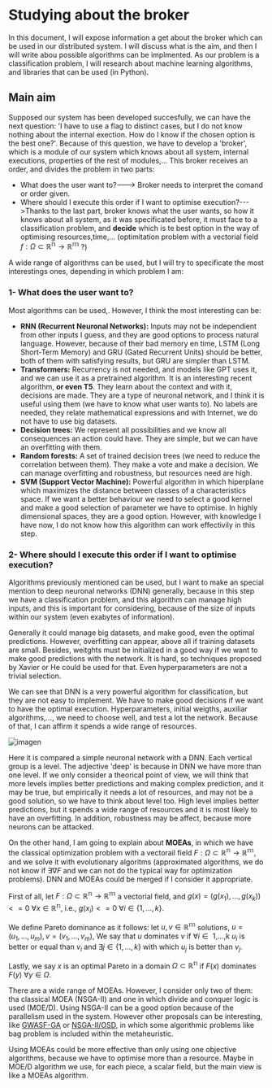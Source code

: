 # Studying about the broker

In this document, I will expose information a get about the broker which can be used in our distributed system. I will discuss what is the aim, and then I will write abou possible algorithms can be implmented. As our problem is a classification problem, I will research about machine learning algorithms, and libraries that can be used (in Python).

## Main aim

Supposed our system has been developed succesfully, we can have the next question: 'I have to use a flag to distinct cases, but I do not know nothing about the internal exection. How do I know if the chosen option is the best one?'. Because of this question, we have to develop a 'broker', which is a module of our system which knows about all system, internal executions, properties of the rest of modules,... This broker receives an order, and divides the problem in two parts:

- What does the user want to?---> Broker needs to interpret the comand or order given.
- Where should I execute this order if I want to optimise execution?--->Thanks to the last part, broker knows what the user wants, so how it knows about all system, as it was specificated before, it must face to a classification problem, and **decide** which is te best option in the way of optimising resources,time,... (optimitation problem with a vectorial field $f:\Omega\subset\mathbb{R^n} \to \mathbb{R^m}$ ?)

A wide range of algorithms can be used, but I will try to specificate the most interestings ones, depending in which problem I am:

### 1- What does the user want to?

Most algorithms can be used,. However, I think the most interesting can be:

- **RNN (Recurrent Neuronal Networks):** Inputs may not be independient from other inputs I guess, and they are good options to process natural language. However, because of their bad memory en time, LSTM (Long Short-Term Memory) and GRU (Gated Recurrent Units) should be better, both of them with satisfying results, but GRU are simpler than LSTM.
- **Transformers:** Recurrency is not needed, and models like GPT uses it, and we can use it as a pretrained algorithm. It is an interesting recent algorithm, **or even T5**. They learn about the context and with it, decisions are made. They are a type of neuronal network, and I think it is useful using them (we have to know what user wants to). No labels are needed, they relate mathematical expressions and with Internet, we do not have to use big datasets.
- **Decision trees:** We represent all possibilities and we know all consequences an action could have. They are simple, but we can have an overfitting with them.
- **Random forests:** A set of trained decision trees (we need to reduce the correlation between them). They make a vote and make a decision. We can manage overfitting and robustness, but resources need are high.
- **SVM (Support Vector Machine):** Powerful algorithm in which hiperplane which maximizes the distance between classes of a characteristics space. If we want a better behaviour we need to select a good kernel and make a good selection of parameter we have to optimise. In highly dimensional spaces, they are a good option. However, with knowledge I have now, I do not know how this algorithm can work effectivily in this step.

### 2- Where should I execute this order if I want to optimise execution?

Algorithms previously mentioned can be used, but I want to make an special mention to deep neuronal networks (DNN) generally, because in this step we have a classification problem, and this algorithm can manage high inputs, and this is important for considering, because of the size of inputs within our system (even exabytes of information).

Generally it could manage big datasets, and make good, even the optimal predictions. However, overfitting can appear, above all if training datasets are small. Besides, weitghts must be initialized in a good way if we want to make good predictions with the network. It is hard, so techniques proposed by Xavier or He could be used for that. Even hyperparameters are not a trivial selection.

We can see that DNN is a very powerful algorithm for classification, but they are not easy to implement. We have to make good decisions if we want to have the optimal execution. Hyperparameters, initial weigths, auxiliar algorithms,..., we need to choose well, and test a lot the network. Because of that, I can affirm it spends a wide range of resources.

![imagen](https://github.com/AlvaroRodriguezGallardo/src-brokering/assets/80212790/812a0ab7-6da5-435a-835c-e7af9d5099c1)

Here it is compared a simple neuronal network with a DNN. Each vertical group is a level. The adjective 'deep' is because in DNN we have more than one level. If we only consider a theorical point of view, we will think that more levels implies better predictions and making complex prediction, and it may be true, but empirically it needs a lot of resources, and may not be a good solution, so we have to think about level too. High level implies better predictions, but it spends a wide range of resources and it is most likely to have an overfitting. In addition, robustness may be affect, because more neurons can be attacked.

On the other hand, I am going to explain about **MOEAs**, in which we have the classical optimization problem with a vectorail field $F:\Omega \subset \mathbb{R^n} \to \mathbb{R^m}$, and we solve it with evolutionary algoritms (approximated algorithms, we do not know if $\exists \nabla F$ and we can not do the typical way for optimization problems). DNN and MOEAs could be merged if I consider it appropriate.

First of all, let $F:\Omega \subset \mathbb{R^n} \to \mathbb{R^m}$ a vectorial field, and $g(x)=(g(x_1),...,g(x_k))<=0 \text{ } \forall x \in \mathbb{R^n}$, i.e., $g(x_i)<=0 \text{ } \forall i \in \{1,...,k\}$.

We define Pareto dominance as it follows: let $u,v \in \mathbb{R^m}$ solutions, $u=(u_1,...,u_m),v=(v_1,...,v_m)$, We say that $u$ dominates $v$ if $\forall i \in \text{ {1,...,k} }$ $u_i$ is better or equal than $v_i$ and $\exists j \in \{1,\ldots,k\}$ with which $u_j$ is better than $v_j$.

Lastly, we say $x$ is an optimal Pareto in a domain $\Omega \subset \mathbb{R^n}$ if $F(x)$ dominates $F(y) \text{ } \forall y \in \Omega$.

There are a wide range of MOEAs. However, I consider only two of them: tha classical MOEA (NSGA-II) and one in which divide and conquer logic is used (MOE/D). Using NSGA-II can be a good option because of the parallelism used in the system. However other proposals can be interesting, like [GWASF-GA](https://riuma.uma.es/xmlui/bitstream/handle/10630/8803/GWASFGA_MAEB2015_revised.pdf?isAllowed=y&sequence=3) or [NSGA-II/OSD](https://accedacris.ulpgc.es/handle/10553/77694), in which some algorithmic problems like bag problem is included within the metaheuristic.

Using MOEAs could be more effective than only using one objective algorithms, because we have to optimise more than a resource. Maybe in MOE/D algorithm we use, for each piece, a scalar field, but the main view is like a MOEAs algorithm.

